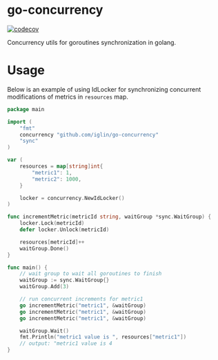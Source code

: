 # go-concurrency

[![codecov](https://codecov.io/gh/iglin/go-concurrency/branch/main/graph/badge.svg?token=T8JP58VM91)](https://codecov.io/gh/iglin/go-concurrency)

Concurrency utils for goroutines synchronization in golang.

# Usage

Below is an example of using IdLocker for synchronizing concurrent modifications of metrics in `resources` map. 

```go
package main

import (
	"fmt"
	concurrency "github.com/iglin/go-concurrency"
	"sync"
)

var (
	resources = map[string]int{
		"metric1": 1,
		"metric2": 1000,
	}

	locker = concurrency.NewIdLocker()
)

func incrementMetric(metricId string, waitGroup *sync.WaitGroup) {
	locker.Lock(metricId)
	defer locker.Unlock(metricId)

	resources[metricId]++
	waitGroup.Done()
}

func main() {
	// wait group to wait all goroutines to finish
	waitGroup := sync.WaitGroup{}
	waitGroup.Add(3)

	// run concurrent increments for metric1
	go incrementMetric("metric1", &waitGroup)
	go incrementMetric("metric1", &waitGroup)
	go incrementMetric("metric1", &waitGroup)

	waitGroup.Wait()
	fmt.Println("metric1 value is ", resources["metric1"])
	// output: "metric1 value is 4
}
```